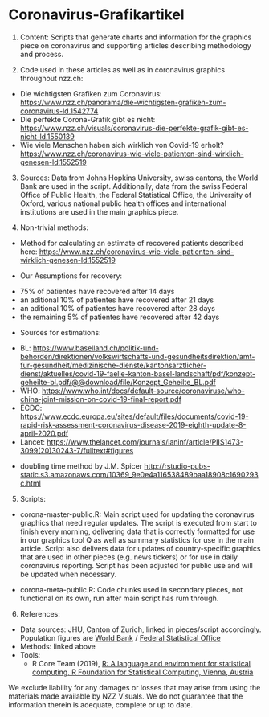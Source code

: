 # Coronavirus-Grafikartikel

1. Content: Scripts that generate charts and information for the graphics piece on coronavirus and supporting articles describing methodology and process.

2. Code used in these articles as well as in coronavirus graphics throughout nzz.ch:
  * Die wichtigsten Grafiken zum Coronavirus: https://www.nzz.ch/panorama/die-wichtigsten-grafiken-zum-coronavirus-ld.1542774
  * Die perfekte Corona-Grafik gibt es nicht: https://www.nzz.ch/visuals/coronavirus-die-perfekte-grafik-gibt-es-nicht-ld.1550139
  * Wie viele Menschen haben sich wirklich von Covid-19 erholt? https://www.nzz.ch/coronavirus-wie-viele-patienten-sind-wirklich-genesen-ld.1552519
  
3. Sources: Data from Johns Hopkins University, swiss cantons, the World Bank are used in the script. Additionally, data from the swiss Federal Office of Public Health, the Federal Statistical Office, the University of Oxford, various national public health offices and international institutions are used in the main graphics piece.

4. Non-trivial methods: 
* Method for calculating an estimate of recovered patients described here: https://www.nzz.ch/coronavirus-wie-viele-patienten-sind-wirklich-genesen-ld.1552519

* Our Assumptions for recovery:

-	75% of patientes have recovered after 14 days
-	an aditional 10% of patientes have recovered after 21 days
-	an aditional 10% of patientes have recovered after 28 days
-	the remaining 5% of patientes have recovered after 42 days

* Sources for estimations: 
- BL: https://www.baselland.ch/politik-und-behorden/direktionen/volkswirtschafts-und-gesundheitsdirektion/amt-fur-gesundheit/medizinische-dienste/kantonsarztlicher-dienst/aktuelles/covid-19-faelle-kanton-basel-landschaft/pdf/konzept-geheilte-bl.pdf/@@download/file/Konzept_Geheilte_BL.pdf
- WHO: https://www.who.int/docs/default-source/coronaviruse/who-china-joint-mission-on-covid-19-final-report.pdf
- ECDC: https://www.ecdc.europa.eu/sites/default/files/documents/covid-19-rapid-risk-assessment-coronavirus-disease-2019-eighth-update-8-april-2020.pdf
- Lancet: https://www.thelancet.com/journals/laninf/article/PIIS1473-3099(20)30243-7/fulltext#figures


* doubling time method by J.M. Spicer http://rstudio-pubs-static.s3.amazonaws.com/10369_9e0e4a116538489baa18908c1690293c.html
  
5. Scripts: 
* corona-master-public.R: Main script used for updating the coronavirus graphics that need regular updates. The script is executed from start to finish every morning, delivering data that is correctly formatted for use in our graphics tool Q as well as summary statistics for use in the main article. Script also delivers data for updates of country-specific graphics that are used in other pieces (e.g. news tickers) or for use in daily coronavirus reporting. Script has been adjusted for public use and will be updated when necessary.

* corona-meta-public.R: Code chunks used in secondary pieces, not functional on its own, run after main script has rum through.

6. References:

* Data sources: JHU, Canton of Zurich, linked in pieces/script accordingly. Population figures are [World Bank](https://data.worldbank.org/indicator/SP.POP.TOTL) / [Federal Statistical Office](https://www.bfs.admin.ch/bfs/de/home/statistiken/bevoelkerung/stand-entwicklung/bevoelkerung.assetdetail.9486033.html)
* Methods: linked above
* Tools: 
    * R Core Team (2019), [R: A language and environment for statistical computing. R Foundation for Statistical Computing, Vienna, Austria](http://www.R-project.org)

We exclude liability for any damages or losses that may arise from using the materials made available by NZZ Visuals. We do not guarantee that the information therein is adequate, complete or up to date.

